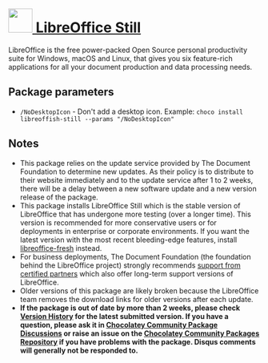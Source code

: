 # [<img src="https://cdn.rawgit.com/chocolatey/chocolatey-coreteampackages/edba4a5849ff756e767cba86641bea97ff5721fe/icons/libreoffice.svg" width="48" height="48"/> LibreOffice Still](https://chocolatey.org/packages/libreoffice-still)

LibreOffice is the free power-packed Open Source personal productivity suite for Windows, macOS and Linux, that gives you six feature-rich applications for all your document production and data processing needs.

## Package parameters
* `/NoDesktopIcon` - Don't add a desktop icon.
Example: `choco install libreoffish-still --params "/NoDesktopIcon"`

## Notes

- This package relies on the update service provided by The Document Foundation to determine new updates. As their policy is to distribute to their website immediately and to the update service after 1 to 2 weeks, there will be a delay between a new software update and a new version release of the package.
- This package installs LibreOffice Still which is the stable version of LibreOffice that has undergone more testing (over a longer time). This version is recommended for more conservative users or for deployments in enterprise or corporate environments. If you want the latest version with the most recent bleeding-edge features, install [libreoffice-fresh](/packages/libreoffice-fresh) instead.
- For business deployments, The Document Foundation (the foundation behind the LibreOffice project) strongly recommends [support from certified partners](https://www.libreoffice.org/get-help/professional-support/) which also offer long-term support versions of LibreOffice.
- Older versions of this package are likely broken because the LibreOffice team removes the download links for older versions after each update.
- **If the package is out of date by more than 2 weeks, please check [Version History](#versionhistory) for the latest submitted version. If you have a question, please ask it in [Chocolatey Community Package Discussions](https://github.com/chocolatey-community/chocolatey-packages/discussions) or raise an issue on the [Chocolatey Community Packages Repository](https://github.com/chocolatey-community/chocolatey-packages/issues) if you have problems with the package. Disqus comments will generally not be responded to.**
